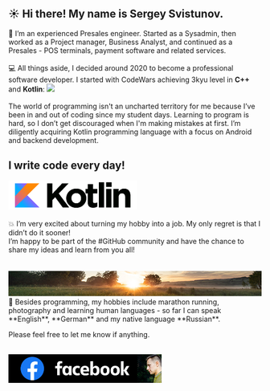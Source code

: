 
## ☀️ Hi there! My name is Sergey Svistunov. 

👔 I’m an experienced Presales engineer. Started as a Sysadmin, then worked as a Project manager, Business Analyst, and continued as a Presales - POS terminals, payment software and related services. 
<br>
<br>
💻 All things aside, I decided around 2020 to become a professional software developer. I started with CodeWars achieving 3kyu level in **C++** and **Kotlin**: <img src="https://www.codewars.com/users/SergeyFM/badges/large?theme=light"> <br> <br>
The world of programming isn't an uncharted territory for me because I’ve been in and out of coding since my student days. Learning to program is hard, so I don’t get discouraged when I'm making mistakes at first. I’m diligently acquiring Kotlin programming language with a focus on Android and backend development. <br>
## I write code every day!
<a href="https://kotlinlang.org/" target="_blank">
<img src="small_kotlin.png" height=57px>
</a> 
<br>
<br>
💥 I’m very excited about turning my hobby into a job. My only regret is that I didn’t do it sooner! <br>
I’m happy to be part of the #GitHub community and have the chance to share my ideas and learn from you all! <br> <br> <br>
<img src="panorama.jpg" height=50px width=100%> <br>
🏃 Besides programming, my hobbies include marathon running, photography and learning human languages - so far I can speak **English**, **German** and my native language **Russian**.

Please feel free to let me know if anything. <br> <br>

<a href="https://www.facebook.com/svistunovsergey" target="_blank">
   <img src="my_fb_icon.png" height=57px> 
</a>


